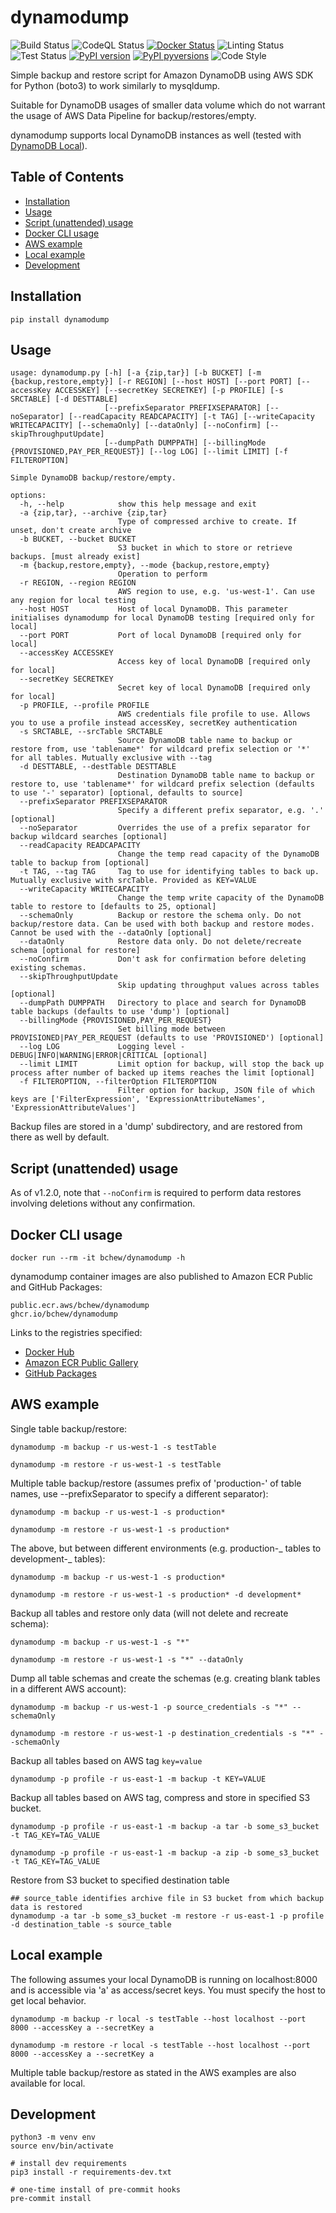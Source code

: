 # dynamodump

![Build Status](https://github.com/bchew/dynamodump/actions/workflows/build.yml/badge.svg)
![CodeQL Status](https://github.com/bchew/dynamodump/actions/workflows/codeql-analysis.yml/badge.svg)
[![Docker Status](https://github.com/bchew/dynamodump/actions/workflows/docker.yml/badge.svg)](https://hub.docker.com/r/bchew/dynamodump)
![Linting Status](https://github.com/bchew/dynamodump/actions/workflows/linting.yml/badge.svg)
![Test Status](https://github.com/bchew/dynamodump/actions/workflows/test.yml/badge.svg)
[![PyPI version](https://img.shields.io/pypi/v/dynamodump)](https://pypi.org/project/dynamodump)
[![PyPI pyversions](https://img.shields.io/pypi/pyversions/dynamodump.svg)](https://pypi.org/project/dynamodump)
![Code Style](https://img.shields.io/badge/code%20style-black-black)

Simple backup and restore script for Amazon DynamoDB using AWS SDK for Python (boto3) to work similarly to mysqldump.

Suitable for DynamoDB usages of smaller data volume which do not warrant the usage of AWS Data Pipeline for backup/restores/empty.

dynamodump supports local DynamoDB instances as well (tested with [DynamoDB Local](https://docs.aws.amazon.com/amazondynamodb/latest/developerguide/DynamoDBLocal.html)).

## Table of Contents

- [Installation](#installation)
- [Usage](#usage)
- [Script (unattended) usage](#script-unattended-usage)
- [Docker CLI usage](#docker-cli-usage)
- [AWS example](#aws-example)
- [Local example](#local-example)
- [Development](#development)

## Installation

```
pip install dynamodump
```

## Usage

```
usage: dynamodump.py [-h] [-a {zip,tar}] [-b BUCKET] [-m {backup,restore,empty}] [-r REGION] [--host HOST] [--port PORT] [--accessKey ACCESSKEY] [--secretKey SECRETKEY] [-p PROFILE] [-s SRCTABLE] [-d DESTTABLE]
                     [--prefixSeparator PREFIXSEPARATOR] [--noSeparator] [--readCapacity READCAPACITY] [-t TAG] [--writeCapacity WRITECAPACITY] [--schemaOnly] [--dataOnly] [--noConfirm] [--skipThroughputUpdate]
                     [--dumpPath DUMPPATH] [--billingMode {PROVISIONED,PAY_PER_REQUEST}] [--log LOG] [--limit LIMIT] [-f FILTEROPTION]

Simple DynamoDB backup/restore/empty.

options:
  -h, --help            show this help message and exit
  -a {zip,tar}, --archive {zip,tar}
                        Type of compressed archive to create. If unset, don't create archive
  -b BUCKET, --bucket BUCKET
                        S3 bucket in which to store or retrieve backups. [must already exist]
  -m {backup,restore,empty}, --mode {backup,restore,empty}
                        Operation to perform
  -r REGION, --region REGION
                        AWS region to use, e.g. 'us-west-1'. Can use any region for local testing
  --host HOST           Host of local DynamoDB. This parameter initialises dynamodump for local DynamoDB testing [required only for local]
  --port PORT           Port of local DynamoDB [required only for local]
  --accessKey ACCESSKEY
                        Access key of local DynamoDB [required only for local]
  --secretKey SECRETKEY
                        Secret key of local DynamoDB [required only for local]
  -p PROFILE, --profile PROFILE
                        AWS credentials file profile to use. Allows you to use a profile instead accessKey, secretKey authentication
  -s SRCTABLE, --srcTable SRCTABLE
                        Source DynamoDB table name to backup or restore from, use 'tablename*' for wildcard prefix selection or '*' for all tables. Mutually exclusive with --tag
  -d DESTTABLE, --destTable DESTTABLE
                        Destination DynamoDB table name to backup or restore to, use 'tablename*' for wildcard prefix selection (defaults to use '-' separator) [optional, defaults to source]
  --prefixSeparator PREFIXSEPARATOR
                        Specify a different prefix separator, e.g. '.' [optional]
  --noSeparator         Overrides the use of a prefix separator for backup wildcard searches [optional]
  --readCapacity READCAPACITY
                        Change the temp read capacity of the DynamoDB table to backup from [optional]
  -t TAG, --tag TAG     Tag to use for identifying tables to back up. Mutually exclusive with srcTable. Provided as KEY=VALUE
  --writeCapacity WRITECAPACITY
                        Change the temp write capacity of the DynamoDB table to restore to [defaults to 25, optional]
  --schemaOnly          Backup or restore the schema only. Do not backup/restore data. Can be used with both backup and restore modes. Cannot be used with the --dataOnly [optional]
  --dataOnly            Restore data only. Do not delete/recreate schema [optional for restore]
  --noConfirm           Don't ask for confirmation before deleting existing schemas.
  --skipThroughputUpdate
                        Skip updating throughput values across tables [optional]
  --dumpPath DUMPPATH   Directory to place and search for DynamoDB table backups (defaults to use 'dump') [optional]
  --billingMode {PROVISIONED,PAY_PER_REQUEST}
                        Set billing mode between PROVISIONED|PAY_PER_REQUEST (defaults to use 'PROVISIONED') [optional]
  --log LOG             Logging level - DEBUG|INFO|WARNING|ERROR|CRITICAL [optional]
  --limit LIMIT         Limit option for backup, will stop the back up process after number of backed up items reaches the limit [optional]
  -f FILTEROPTION, --filterOption FILTEROPTION
                        Filter option for backup, JSON file of which keys are ['FilterExpression', 'ExpressionAttributeNames', 'ExpressionAttributeValues']
```

Backup files are stored in a 'dump' subdirectory, and are restored from there as well by default.

## Script (unattended) usage

As of v1.2.0, note that `--noConfirm` is required to perform data restores involving deletions without any confirmation.

## Docker CLI usage

```
docker run --rm -it bchew/dynamodump -h
```

dynamodump container images are also published to Amazon ECR Public and GitHub Packages:

```
public.ecr.aws/bchew/dynamodump
ghcr.io/bchew/dynamodump
```

Links to the registries specified:
- [Docker Hub](https://hub.docker.com/r/bchew/dynamodump)
- [Amazon ECR Public Gallery](https://gallery.ecr.aws/bchew/dynamodump)
- [GitHub Packages](https://github.com/bchew/dynamodump/pkgs/container/dynamodump)

## AWS example

Single table backup/restore:

```
dynamodump -m backup -r us-west-1 -s testTable

dynamodump -m restore -r us-west-1 -s testTable
```

Multiple table backup/restore (assumes prefix of 'production-' of table names, use --prefixSeparator to specify a
different separator):

```
dynamodump -m backup -r us-west-1 -s production*

dynamodump -m restore -r us-west-1 -s production*
```

The above, but between different environments (e.g. production-_ tables to development-_ tables):

```
dynamodump -m backup -r us-west-1 -s production*

dynamodump -m restore -r us-west-1 -s production* -d development*
```

Backup all tables and restore only data (will not delete and recreate schema):

```
dynamodump -m backup -r us-west-1 -s "*"

dynamodump -m restore -r us-west-1 -s "*" --dataOnly
```

Dump all table schemas and create the schemas (e.g. creating blank tables in a different AWS account):

```
dynamodump -m backup -r us-west-1 -p source_credentials -s "*" --schemaOnly

dynamodump -m restore -r us-west-1 -p destination_credentials -s "*" --schemaOnly
```

Backup all tables based on AWS tag `key=value`

```
dynamodump -p profile -r us-east-1 -m backup -t KEY=VALUE
```

Backup all tables based on AWS tag, compress and store in specified S3 bucket.

```
dynamodump -p profile -r us-east-1 -m backup -a tar -b some_s3_bucket -t TAG_KEY=TAG_VALUE

dynamodump -p profile -r us-east-1 -m backup -a zip -b some_s3_bucket -t TAG_KEY=TAG_VALUE
```

Restore from S3 bucket to specified destination table

```
## source_table identifies archive file in S3 bucket from which backup data is restored
dynamodump -a tar -b some_s3_bucket -m restore -r us-east-1 -p profile -d destination_table -s source_table
```

## Local example

The following assumes your local DynamoDB is running on localhost:8000 and is accessible via 'a' as access/secret keys.
You must specify the host to get local behavior.

```
dynamodump -m backup -r local -s testTable --host localhost --port 8000 --accessKey a --secretKey a

dynamodump -m restore -r local -s testTable --host localhost --port 8000 --accessKey a --secretKey a
```

Multiple table backup/restore as stated in the AWS examples are also available for local.

## Development

```
python3 -m venv env
source env/bin/activate

# install dev requirements
pip3 install -r requirements-dev.txt

# one-time install of pre-commit hooks
pre-commit install
```
